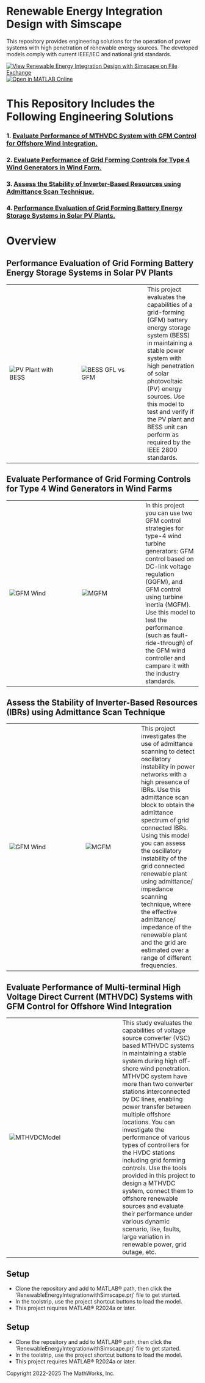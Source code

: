 # **Renewable Energy Integration Design with Simscape**
This repository provides engineering solutions for the operation of power systems with high penetration of renewable energy sources. The developed models comply with current IEEE/IEC and national grid standards.

[![View ​Renewable Energy Integration Design with Simscape on File Exchange](https://www.mathworks.com/matlabcentral/images/matlab-file-exchange.svg)](https://www.mathworks.com/matlabcentral/fileexchange/123870-renewable-energy-integration-design-with-simscape)
[![Open in MATLAB Online](https://www.mathworks.com/images/responsive/global/open-in-matlab-online.svg)](https://matlab.mathworks.com/open/github/v1?repo=simscape/Renewable-Energy-Integration-Simscape)

# This Repository Includes the Following Engineering Solutions
### 1. [Evaluate Performance of MTHVDC System with GFM Control for Offshore Wind Integration.](https://viewer.mathworks.com/?viewer=live_code&url=https%3A%2F%2Fwww.mathworks.com%2Fmatlabcentral%2Fmlc-downloads%2Fdownloads%2F45965b03-57ee-472e-a6cb-8bc8dd5d299a%2F1739254663%2Ffiles%2FScriptsData%2FHVDC%2FMTHVDCModelDescription.mlx&embed=web)
### 2. [Evaluate Performance of Grid Forming Controls for Type 4 Wind Generators in Wind Farm.](https://viewer.mathworks.com/?viewer=live_code&url=https%3A%2F%2Fwww.mathworks.com%2Fmatlabcentral%2Fmlc-downloads%2Fdownloads%2F45965b03-57ee-472e-a6cb-8bc8dd5d299a%2F1739254828%2Ffiles%2FScriptsData%2FWind%20Model%2FMWWindFarmwithGridformingControls.mlx&embed=web)
### 3. [Assess the Stability of Inverter-Based Resources using Admittance Scan Technique.](https://viewer.mathworks.com/?viewer=live_code&url=https%3A%2F%2Fwww.mathworks.com%2Fmatlabcentral%2Fmlc-downloads%2Fdownloads%2F45965b03-57ee-472e-a6cb-8bc8dd5d299a%2F1739254828%2Ffiles%2FScriptsData%2FAdmittance%20Scan%2FAdmittanceScanofIBRsDescription.mlx&embed=web)
### 4. [Performance Evaluation of Grid Forming Battery Energy Storage Systems in Solar PV Plants.](https://viewer.mathworks.com/?viewer=live_code&url=https%3A%2F%2Fwww.mathworks.com%2Fmatlabcentral%2Fmlc-downloads%2Fdownloads%2F45965b03-57ee-472e-a6cb-8bc8dd5d299a%2F1739254828%2Ffiles%2FScriptsData%2FPVPlant%2FBatteryStoragePVPlantGFMMainPage.mlx&embed=web)

# Overview
## Performance Evaluation of Grid Forming Battery Energy Storage Systems in Solar PV Plants
<table>
  <tr>
    <td class="image-column" width=700><img src="Pictures/SystemModel.png" alt="PV Plant with BESS"></td>
    <td class="image-column" width=50></td>
    <td class="image-column" width=600><img src="Pictures/BESSGFL&GFM.PNG" alt="BESS GFL vs GFM"></td>
    <td class="image-column" width=50></td>
    <td class="text-column" width=300>This project evaluates the capabilities of a grid-forming (GFM) battery energy storage system (BESS) in maintaining a stable power system with high penetration of solar photovoltaic (PV) energy sources. 
    Use this model to test and verify if the PV plant and BESS unit can perform as required by the IEEE 2800 standards.</td>
  </tr>
</table>

## Evaluate Performance of Grid Forming Controls for Type 4 Wind Generators in Wind Farms
<table>
  <tr>
    <td class="image-column" width=700><img src="Pictures/WindFarm.PNG" alt="GFM Wind"></td>
    <td class="image-column" width=50></td>
    <td class="image-column" width=500><img src="Pictures/MGFMwind.PNG" alt="MGFM"></td>
    <td class="image-column" width=50></td>
    <td class="text-column" width=300>In this project you can use two GFM control strategies for type-4 wind turbine generators: GFM control based on DC-link voltage regulation (GGFM), and GFM control using turbine inertia (MGFM). Use this model to test the performance (such as fault-ride-through) of the GFM wind controller and campare it with the industry standards.</td>
  </tr>
</table>

## Assess the Stability of Inverter-Based Resources (IBRs) using Admittance Scan Technique
<table>
  <tr>
    <td class="image-column" width=800><img src="Pictures/Admiscanmodel.png" alt="GFM Wind"></td>
    <td class="image-column" width=50></td>
    <td class="image-column" width=400><img src="Pictures/Scanadmi.png" alt="MGFM"></td>
    <td class="image-column" width=50></td>
    <td class="text-column" width=400>This project investigates the use of admittance scanning to detect oscillatory instability in power networks with a high presence of IBRs. Use this admittance scan block to obtain the admittance spectrum of grid connected IBRs.
   Using this model you can assess the oscillatory instability of the grid connected renewable plant using admittance/ impedance scanning technique, where the effective admittance/ impedance of the renewable plant and the grid are estimated over a range of different frequencies. </td>
  </tr>
</table>

##  Evaluate Performance of Multi-terminal High Voltage Direct Current (MTHVDC) Systems with GFM Control for Offshore Wind Integration
<table>
  <tr>
    <td class="image-column" width=600><img src="Pictures/HVDCModelGFM.png" alt="MTHVDCModel"></td>
    <td class="image-column" width=50></td>
    <td class="text-column" width=400> This study evaluates the capabilities of voltage source converter (VSC) based MTHVDC systems in maintaining a stable system during high off-shore wind penetration. MTHVDC system have more than two converter stations interconnected by DC lines, enabling power transfer between multiple offshore locations. You can investigate the performance of various types of controlllers for the HVDC stations including grid forming controls. Use the tools provided in this project to design a MTHVDC system, connect them to offshore renewable sources and evaluate their performance under various dynamic scenario, like, faults, large variation in renewable power, grid outage, etc.</td>
  </tr>
</table>

## Setup
- Clone the repository and add to MATLAB&reg; path, then click the 'RenewableEnergyIntegrationwithSimscape.prj' file to get started. 
- In the toolstrip, use the project shortcut buttons to load the model.
- This project requires MATLAB&reg; R2024a or later.

## Setup
- Clone the repository and add to MATLAB&reg; path, then click the 'RenewableEnergyIntegrationwithSimscape.prj' file to get started. 
- In the toolstrip, use the project shortcut buttons to load the model.
- This project requires MATLAB&reg; R2024a or later.

Copyright 2022-2025 The MathWorks, Inc.
